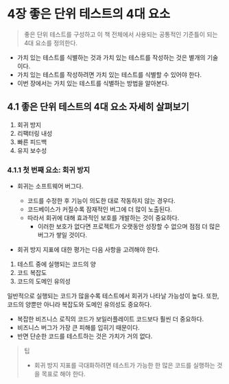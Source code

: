 # 4장 좋은 단위 테스트의 4대 요소
> 좋은 단위 테스트를 구성하고 이 책 전체에서 사용되는 공통적인 기준틀이 되는 4대 요소를 정의한다.

- 가치 있는 테스트를 식별하는 것과 가치 있는 테스트를 작성하는 것은 별개의 기술이다.
- 가치 있는 테스트를 작성하려면 가치 있는 테스트를 식별할 수 있어야 한다.
- 이번 장에서는 가치 있는 테스트를 식별하는 방법을 알아본다.

## 4.1 좋은 단위 테스트의 4대 요소 자세히 살펴보기
1. 회귀 방지
2. 리팩터링 내성
3. 빠른 피드백
4. 유지 보수성

### 4.1.1 첫 번째 요소: 회귀 방지
- 회귀는 소프트웨어 버그다.
  - 코드를 수정한 후 기능이 의도한 대로 작동하지 않는 경우다.
  - 코드베이스가 커질수록 잠재적인 버그에 더 많이 노출된다.
  - 따라서 회귀에 대해 효과적인 보호를 개발하는 것이 중요하다.
    - 이러한 보호가 없다면 프로젝트가 오랫동안 성장할 수 없으며 점점 더 많은 버그가 쌓일 것이다.

- 회귀 방지 지표에 대한 평가는 다음 사항을 고려해야 한다.
1. 테스트 중에 실행되는 코드의 양
2. 코드 복잡도
3. 코드의 도메인 유의성

일반적으로 실행되는 코드가 많을수록 테스트에서 회귀가 나타날 가능성이 높다.
또한, 코드의 양뿐만 아니라 복잡도와 도메인 유의성도 중요하다.
- 복잡한 비즈니스 로직의 코드가 보일러플레이트 코드보다 훨씬 더 중요하다.
- 비즈니스 버그가 가장 큰 피해를 입히기 때문이다.
- 반면 단순한 코드를 테스트하는 것은 가치가 거의 없다.

> 팁
> - 회귀 방지 지표를 극대화하려면 테스트가 가능한 한 많은 코드를 실행하는 것을 목표로 해야 한다.